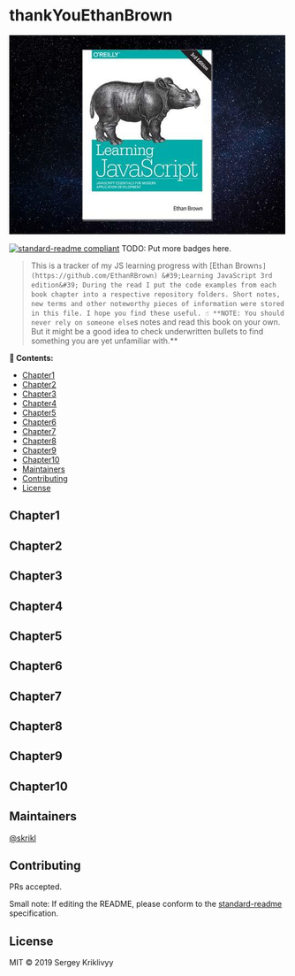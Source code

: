 # thankYouEthanBrown

![banner](banner.png)

[![standard-readme compliant](https://img.shields.io/badge/standard--readme-OK-green.svg?style=flat-square)](https://github.com/RichardLitt/standard-readme)
TODO: Put more badges here.

> This is a tracker of my JS learning progress with [Ethan Brown`s](https://github.com/EthanRBrown) &#39;Learning JavaScript 3rd edition&#39; During the read I put the code examples from each book chapter into a respective repository folders. Short notes, new terms and other noteworthy pieces of information were stored in this file. I hope you find these useful.
> ☝ **NOTE: You should never rely on someone else`s notes and read this book on your own. But it might be a good idea to check underwritten bullets to find something you are yet unfamiliar with.**

**📖 Contents:** 

- [Chapter1](#Chapter1)
- [Chapter2](#Chapter2)
- [Chapter3](#Chapter3)
- [Chapter4](#Chapter4)
- [Chapter5](#Chapter5)
- [Chapter6](#Chapter6)
- [Chapter7](#Chapter7)
- [Chapter8](#Chapter8)
- [Chapter9](#Chapter9)
- [Chapter10](#Chapte10)
- [Maintainers](#maintainers)
- [Contributing](#contributing)
- [License](#license)

## Chapter1

## Chapter2

## Chapter3

## Chapter4

## Chapter5

## Chapter6

## Chapter7

## Chapter8

## Chapter9

## Chapter10

## Maintainers

[@skrikl](https://github.com/skrikl)

## Contributing

PRs accepted.

Small note: If editing the README, please conform to the [standard-readme](https://github.com/RichardLitt/standard-readme) specification.

## License

MIT © 2019 Sergey Kriklivyy
